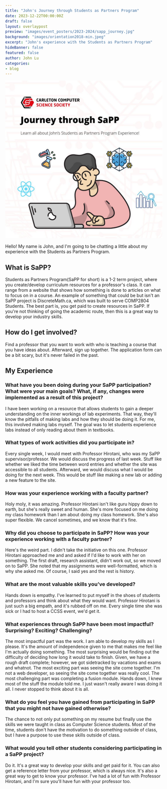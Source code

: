 ```yaml
---
title: "John's Journey through Students as Partners Program"
date: 2023-12-22T00:00:00Z
draft: false
layout: overlaypost
preview: "images/event_posters/2023-2024/sapp_journey.jpg"
background: "images/orientation2018-min.jpeg"
excerpt: "John's experience with the Students as Partners Program"
hideBanner: false
featured: false
author: John Lu
categories:
- blog
---
```


![sapp](/images/event_posters/2023-2024/sapp_journey.jpg)

Hello! My name is John, and I'm going to be chatting a little about my experience with the Students as Partners Program. 

## What is SaPP?
Students as Partners Program(SaPP for short) is a 1-2 term project, where you create/develop curriculum resources for a professor's class. It can range from a website that shows how something is done to articles on what to focus on in a course. An example of something that could be but isn't an SaPP project is DiscreteMath.ca, which was built to serve COMP2804 Students. The best part is, you get paid to create resources in SaPP. If you're not thinking of going the academic route, then this is a great way to develop your industry skills.

## How do I get involved?
Find a professor that you want to work with who is teaching a course that you have ideas about. Afterward, sign up together. The application form can be a bit scary, but it's never failed in the past.

## My Experience
### What have you been doing during your SaPP participation? What were your main goals? What, if any, changes were implemented as a result of this project?
I have been working on a resource that allows students to gain a deeper understanding on the inner workings of lab experiments. That way, they'll know the pitfalls of making labs and how they should be doing it. For me, this involved making labs myself. The goal was to let students experience labs instead of only reading about them in textbooks. 

### What types of work activities did you participate in?
Every single week, I would meet with Professor Hirotani, who was my SaPP supervisor/professor. We would discuss the progress of last week. Stuff like whether we liked the time between word entries and whether the site was accessible to all students. Afterward, we would discuss what I would be doing for the next week. This would be stuff like making a new lab or adding a new feature to the site.

### How was your experience working with a faculty partner?
Holy moly, it was amazing. Professor Hirotani isn't like guru hippy down to earth, but she's really sweet and human. She's more focused on me doing my class homework than I am about doing my class homework. She's also super flexible. We cancel sometimes, and we know that it's fine.

### Why did you choose to participate in SaPP? How was your experience working with a faculty partner?
Here's the weird part. I didn't take the initiative on this one. Professor Hirotani approached me and and asked if I'd like to work with her on something. The first draft, research assistant, didn't work out, so we moved on to SaPP. She noted that my assignments were well-formatted, which is why she asked me. Of course, I said yes and the rest is history.

### What are the most valuable skills you’ve developed?
Hands down is empathy. I've learned to put myself in the shoes of students and professors and think about what they would want. Professor Hirotani is just such a big empath, and it's rubbed off on me. Every single time she was sick or I had to host a CCSS event, we'd get it.

### What experiences through SaPP have been most impactful? Surprising? Exciting? Challenging?
The most impactful part was the work. I am able to develop my skills as I please. It's the amount of independence given to me that makes me feel like I'm actually doing something. The most surprising would be finding out the difficulty of deciding how long it would take to finish. Given, we have a rough draft complete; however, we got sidetracked by vacations and exams and whatnot. The most exciting part was seeing the site come together. I'm not a web developer, so seeing the site come together was really cool. The most challenging part was completing a fusion module. Hands down, I knew most of the stuff the module told me. I just wasn't really aware I was doing it all. I never stopped to think about it is all.

### What do you feel you have gained from participating in SaPP that you might not have gained otherwise?
The chance to not only put something on my resume but finally use the skills we were taught in class as Computer Science students. Most of the time, students don't have the motivation to do something outside of class, but I have a purpose to use these skills outside of class.

### What would you tell other students considering participating in a SaPP project?
Do it. It's a great way to develop your skills and get paid for it. You can also get a reference letter from your professor, which is always nice. It's also a great way to get to know your professor. I've had a lot of fun with Professor Hirotani, and I'm sure you'll have fun with your professor too.
